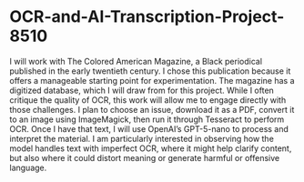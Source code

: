 # OCR-and-AI-Transcription-Project-8510

I will work with The Colored American Magazine, a Black periodical published in the early twentieth century. I chose this publication because it offers a manageable starting point for experimentation. The magazine has a digitized database, which I will draw from for this project. While I often critique the quality of OCR, this work will allow me to engage directly with those challenges. I plan to choose an issue, download it as a PDF, convert it to an image using ImageMagick, then run it through Tesseract to perform OCR. Once I have that text, I will use OpenAI’s GPT-5-nano to process and interpret the material. I am particularly interested in observing how the model handles text with imperfect OCR, where it might help clarify content, but also where it could distort meaning or generate harmful or offensive language.
